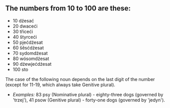 ## The numbers from 10 to 100 are these:

*   10 dźesać
*   20 dwaceći
*   30 třiceći
*   40 štyrceći
*   50 pjećdźesat
*   60 šěsćdźesat
*   70 sydomdźesat
*   80 wósomdźesat
*   90 dźewjećdźesat
*   100 sto

The case of the following noun depends on the last digit of the number (except for 11-19, which always take Genitive plural).

*   _Examples:_ 83 psy (Nominative plural) - eighty-three dogs (governed by 'trzej'), 41 psow (Genitive plural) - forty-one dogs (governed by 'jedyn').